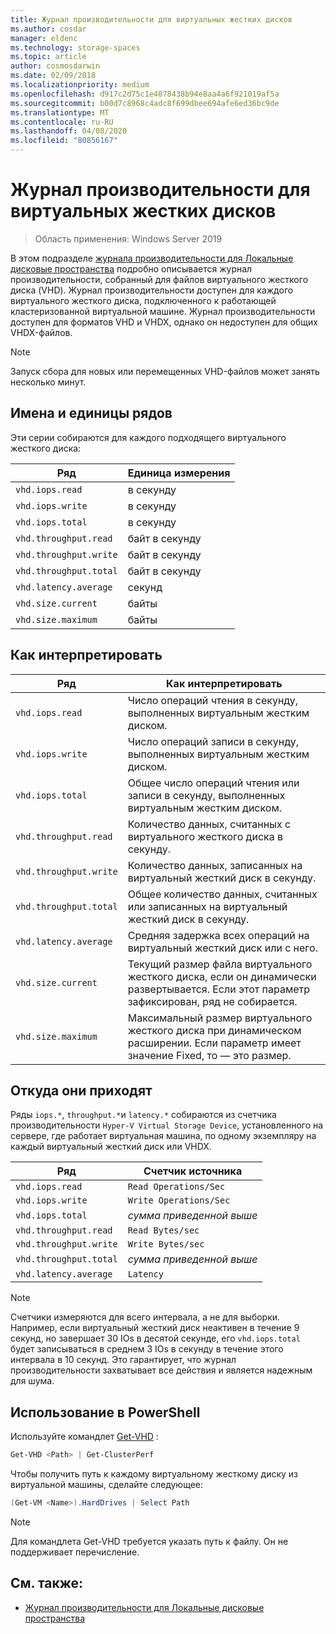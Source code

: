 ```yaml
---
title: Журнал производительности для виртуальных жестких дисков
ms.author: cosdar
manager: eldenc
ms.technology: storage-spaces
ms.topic: article
author: cosmosdarwin
ms.date: 02/09/2018
ms.localizationpriority: medium
ms.openlocfilehash: d917c2d75c1e4078438b94e8aa4a6f921019af5a
ms.sourcegitcommit: b00d7c8968c4adc8f699dbee694afe6ed36bc9de
ms.translationtype: MT
ms.contentlocale: ru-RU
ms.lasthandoff: 04/08/2020
ms.locfileid: "80856167"
---
```

# <a name="performance-history-for-virtual-hard-disks"></a>Журнал производительности для виртуальных жестких дисков

> Область применения: Windows Server 2019

В этом подразделе [журнала производительности для Локальные дисковые пространства](performance-history.md) подробно описывается журнал производительности, собранный для файлов виртуального жесткого диска (VHD). Журнал производительности доступен для каждого виртуального жесткого диска, подключенного к работающей кластеризованной виртуальной машине. Журнал производительности доступен для форматов VHD и VHDX, однако он недоступен для общих VHDX-файлов.

   > [!NOTE]
   > Запуск сбора для новых или перемещенных VHD-файлов может занять несколько минут.

## <a name="series-names-and-units"></a>Имена и единицы рядов

Эти серии собираются для каждого подходящего виртуального жесткого диска:

| Ряд                    | Единица измерения             |
|---------------------------|------------------|
| `vhd.iops.read`           | в секунду       |
| `vhd.iops.write`          | в секунду       |
| `vhd.iops.total`          | в секунду       |
| `vhd.throughput.read`     | байт в секунду |
| `vhd.throughput.write`    | байт в секунду |
| `vhd.throughput.total`    | байт в секунду |
| `vhd.latency.average`     | секунд          |
| `vhd.size.current`        | байты            |
| `vhd.size.maximum`        | байты            |

## <a name="how-to-interpret"></a>Как интерпретировать

| Ряд                    | Как интерпретировать                                                                                                 |
|---------------------------|------------------------------------------------------------------------------------------------------------------|
| `vhd.iops.read`           | Число операций чтения в секунду, выполненных виртуальным жестким диском.                                         |
| `vhd.iops.write`          | Число операций записи в секунду, выполненных виртуальным жестким диском.                                        |
| `vhd.iops.total`          | Общее число операций чтения или записи в секунду, выполненных виртуальным жестким диском.                          |
| `vhd.throughput.read`     | Количество данных, считанных с виртуального жесткого диска в секунду.                                                     |
| `vhd.throughput.write`    | Количество данных, записанных на виртуальный жесткий диск в секунду.                                                    |
| `vhd.throughput.total`    | Общее количество данных, считанных или записанных на виртуальный жесткий диск в секунду.                                 |
| `vhd.latency.average`     | Средняя задержка всех операций на виртуальный жесткий диск или с него.                                              |
| `vhd.size.current`        | Текущий размер файла виртуального жесткого диска, если он динамически развертывается. Если этот параметр зафиксирован, ряд не собирается. |
| `vhd.size.maximum`        | Максимальный размер виртуального жесткого диска при динамическом расширении. Если параметр имеет значение Fixed, то — это размер.                  |

## <a name="where-they-come-from"></a>Откуда они приходят

Ряды `iops.*`, `throughput.*`и `latency.*` собираются из счетчика производительности `Hyper-V Virtual Storage Device`, установленного на сервере, где работает виртуальная машина, по одному экземпляру на каждый виртуальный жесткий диск или VHDX.

| Ряд                    | Счетчик источника         |
|---------------------------|------------------------|
| `vhd.iops.read`           | `Read Operations/Sec`  |
| `vhd.iops.write`          | `Write Operations/Sec` |
| `vhd.iops.total`          | *сумма приведенной выше*     |
| `vhd.throughput.read`     | `Read Bytes/sec`       |
| `vhd.throughput.write`    | `Write Bytes/sec`      |
| `vhd.throughput.total`    | *сумма приведенной выше*     |
| `vhd.latency.average`     | `Latency`              |

   > [!NOTE]
   > Счетчики измеряются для всего интервала, а не для выборки. Например, если виртуальный жесткий диск неактивен в течение 9 секунд, но завершает 30 IOs в десятой секунде, его `vhd.iops.total` будет записываться в среднем 3 IOs в секунду в течение этого интервала в 10 секунд. Это гарантирует, что журнал производительности захватывает все действия и является надежным для шума.

## <a name="usage-in-powershell"></a>Использование в PowerShell

Используйте командлет [Get-VHD](https://docs.microsoft.com/powershell/module/hyper-v/get-vhd) :

```PowerShell
Get-VHD <Path> | Get-ClusterPerf
```

Чтобы получить путь к каждому виртуальному жесткому диску из виртуальной машины, сделайте следующее:

```PowerShell
(Get-VM <Name>).HardDrives | Select Path
```

   > [!NOTE]
   > Для командлета Get-VHD требуется указать путь к файлу. Он не поддерживает перечисление.

## <a name="see-also"></a>См. также:

- [Журнал производительности для Локальные дисковые пространства](performance-history.md)
